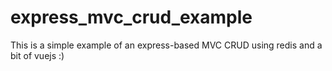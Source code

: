 # express_mvc_crud_example
This is a simple example of an express-based MVC CRUD using redis and a bit of vuejs :)
